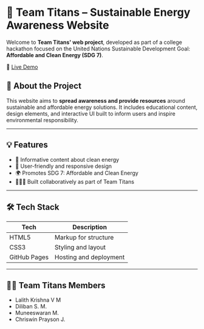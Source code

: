 # 🌱 Team Titans – Sustainable Energy Awareness Website

Welcome to **Team Titans' web project**, developed as part of a college hackathon focused on the United Nations Sustainable Development Goal: **Affordable and Clean Energy (SDG 7)**.

🔗 [Live Demo](https://lalkrish2006.github.io/teamtitans2/)

## 🧠 About the Project

This website aims to **spread awareness and provide resources** around sustainable and affordable energy solutions. It includes educational content, design elements, and interactive UI built to inform users and inspire environmental responsibility.

---

## 💡 Features

- 📘 Informative content about clean energy
- 🎨 User-friendly and responsive design
- 🌍 Promotes SDG 7: Affordable and Clean Energy
- 🧑‍🤝‍🧑 Built collaboratively as part of Team Titans

---

## 🛠️ Tech Stack

| Tech        | Description                      |
|-------------|----------------------------------|
| HTML5       | Markup for structure             |
| CSS3        | Styling and layout               |
| GitHub Pages| Hosting and deployment           |

---

## 👨‍💻 Team Titans Members

- Lalith Krishna V M
- Diliban S. M.
- Muneeswaran M.
- Chriswin Prayson J.

